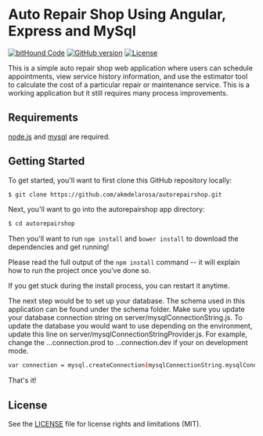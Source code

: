 ﻿# Auto Repair Shop Using Angular, Express and MySql
[![bitHound Code](https://www.bithound.io/github/akmdelarosa/autorepairshop/badges/code.svg)](https://www.bithound.io/github/akmdelarosa/autorepairshop)&nbsp;[![GitHub version](https://badge.fury.io/gh/akmdelarosa%2Fautorepairshop.svg)](https://badge.fury.io/gh/akmdelarosa%2Fautorepairshop)&nbsp;[![License](https://img.shields.io/badge/license-MIT-blue.svg)](LICENSE.md)

This is a simple auto repair shop web application where users can schedule appointments, view service history information, and use the estimator tool to calculate the cost of a particular repair or maintenance service. This is a working application but it still requires many process improvements.

## Requirements
 [node.js](https://nodejs.org/en/) and [mysql](https://www.mysql.com/) are required.

## Getting Started

To get started, you'll want to first clone this GitHub repository locally:

```bash
$ git clone https://github.com/akmdelarosa/autorepairshop.git
```

Next, you'll want to go into the autorepairshop app directory:

```bash
$ cd autorepairshop
```

Then you'll want to run `npm install` and `bower install` to download the dependencies and get
running!

Please read the full output of the `npm install` command -- it will explain how to run the project once
you've done so.

If you get stuck during the install process, you can restart it anytime.

The next step would be to set up your database. The schema used in this application can be found under the schema folder. Make sure you update your database connection string on server/mysqlConnectionString.js. To update the database you would want to use depending on the environment, update this line on server/mysqlConnectionStringProvider.js. For example, change the ...connection.prod to ...connection.dev if your on development mode.

```bash
var connection = mysql.createConnection(mysqlConnectionString.mysqlConnectionString.connection.prod);
```
That's it!

## License
See the [LICENSE](LICENSE.md) file for license rights and limitations (MIT).
